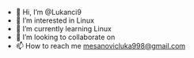 - 👋 Hi, I’m @Lukanci9
- 👀 I’m interested in Linux
- 🌱 I’m currently learning Linux
- 💞️ I’m looking to collaborate on 
- 📫 How to reach me mesanovicluka998@gmail.com

<!---
Lukanci9/Lukanci9 is a ✨ special ✨ repository because its `README.md` (this file) appears on your GitHub profile.
You can click the Preview link to take a look at your changes.
--->

